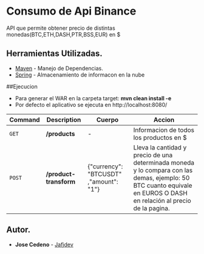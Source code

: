 # Consumo de Api Binance
  API que permite obtener precio de distintas monedas(BTC,ETH,DASH,PTR,BSS,EUR) en $
  
## Herramientas Utilizadas.
* [Maven](https://maven.apache.org/) - Manejo de Dependencias.
* [Spring](https://spring.io//) - Almacenamiento de informacon en la nube

##Ejecucion

* Para generar el WAR en la carpeta target: **mvn clean install -e**
* Por defecto el aplicativo se ejecuta en http://localhost:8080/

| Command | Description | Cuerpo | Accion |
| --- | --- | --- |--- |
| `GET` | **/products** | - | Informacion de todos los productos en $|
| `POST` | **/product-transform** |{"currency": "BTCUSDT" ,"amount": "1"}| Lleva la cantidad y precio de una determinada moneda y lo compara con las demas, ejemplo: 50 BTC cuanto equivale en EUROS O DASH en relación al precio de la pagina.|



## Autor.
  * **Jose Cedeno** - [Jafjdev](https://github.com/jafjdev/)